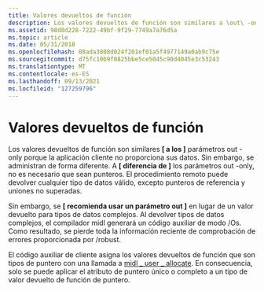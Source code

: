 ```yaml
---
title: Valores devueltos de función
description: Los valores devueltos de función son similares a \out\ -only parameters porque la aplicación cliente no proporciona sus datos.
ms.assetid: 98d8d228-7222-49bf-9f29-7749a7a76d5a
ms.topic: article
ms.date: 05/31/2018
ms.openlocfilehash: 08ada3808d024f201ef01a5f4977149a0ab9c75e
ms.sourcegitcommit: d75fc10b9f0825bbe5ce5045c90d4045e3c53243
ms.translationtype: MT
ms.contentlocale: es-ES
ms.lasthandoff: 09/13/2021
ms.locfileid: "127259796"
---
```

# <a name="function-return-values"></a>Valores devueltos de función

Los valores devueltos de función son similares **\[ a los \]** parámetros out -only porque la aplicación cliente no proporciona sus datos. Sin embargo, se administran de forma diferente. A **\[ diferencia de \]** los parámetros out -only, no es necesario que sean punteros. El procedimiento remoto puede devolver cualquier tipo de datos válido, excepto punteros de referencia y uniones no superadas.

Sin embargo, se **\[ recomienda usar un parámetro out \]** en lugar de un valor devuelto para tipos de datos complejos. Al devolver tipos de datos complejos, el compilador midl generará un código auxiliar de modo /Os. Como resultado, se pierde toda la información reciente de comprobación de errores proporcionada por /robust.

El código auxiliar de cliente asigna los valores devueltos de función que son tipos de puntero con una llamada a [midl \_ user \_ allocate](/windows/desktop/Midl/midl-user-allocate-1). En consecuencia, solo se puede aplicar el atributo de puntero único o completo a un tipo de valor devuelto de función de puntero.

 

 